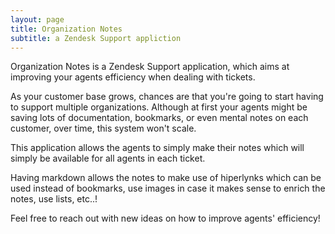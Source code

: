 ```yaml
---
layout: page
title: Organization Notes
subtitle: a Zendesk Support appliction
---
```


Organization Notes is a Zendesk Support application, which aims at improving your agents efficiency when dealing with tickets.

As your customer base grows, chances are that you're going to start having to support multiple organizations. Although at first your agents might be saving lots of documentation, bookmarks, or even mental notes on each customer, over time, this system won't scale. 

This application allows the agents to simply make their notes which will simply be available for all agents in each ticket. 

Having markdown allows the notes to make use of hiperlynks which can be used instead of bookmarks, use images in case it makes sense to enrich the notes, use lists, etc..! 

Feel free to reach out with new ideas on how to improve agents' efficiency!

